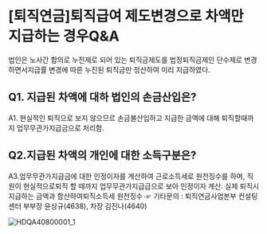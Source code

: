 # [퇴직연금]퇴직급여 제도변경으로 차액만 지급하는 경우Q&A
법인은 노사간 합의로 누진제로 되어 있는 퇴직금제도를 법정퇴직금제인 단수제로 변경하면서지급률 변경에 따른 누진된 퇴직금만 정산하여 미리 지급하였다.
## Q1. 지급된 차액에 대하 법인의 손금산입은?
A1. 현실적인 퇴직으로 보지 않으므르 손금불산입하고 지급한 금액에 대해 퇴직할때까지 업무무관가지급금으로 처리함.
## Q2.지급된 차액의 개인에 대한 소득구분은?
A3.업무무관가지급금에 대한 인정이자를 계산하여 근로소득세로 원천징수를 하며, 직원이 현실적으로퇴직 할 때까지 업무무관가지급급으로 보아 인정이자 계산. 실제 퇴직시 지급하는 금액과 합산하여퇴직소득세 원천징수
☞ 기타문의 : 퇴직연금사업본부 컨설팅센터
부부장 윤상규(4638), 차장 김진나(4640)

![HDQA40800001_1](HDQA40800001_1.jpg)

